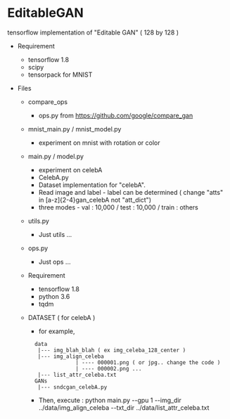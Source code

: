 # EditableGAN
tensorflow implementation of "Editable GAN" ( 128 by 128 )

* Requirement
    * tensorflow 1.8
    * scipy
    * tensorpack for MNIST 
    
* Files
    * compare_ops
       * ops.py from https://github.com/google/compare_gan
    * mnist_main.py / mnist_model.py
       * experiment on mnist with rotation or color
    * main.py / model.py
       * experiment on celebA
       * CelebA.py
      * Dataset implementation for "celebA".
      * Read image and label - label can be determined ( change "atts" in [a-z]{2-4}gan_celebA not "att_dict")
      * three modes - val : 10,000 / test : 10,000 / train : others
   * utils.py
      * Just utils ...
   * ops.py
      * Just ops ...
      
   * Requirement
      * tensorflow 1.8
      * python 3.6
      * tqdm
   * DATASET ( for celebA )
      * for example,
      ```
        data
         |--- img_blah_blah ( ex img_celeba_128_center )
         |--- img_align_celeba
                     | ---- 000001.png ( or jpg.. change the code )
                     | ---- 000002.png ...
         |--- list_attr_celeba.txt
        GANs
         |--- sndcgan_celebA.py
      ```
      * Then, execute : python main.py --gpu 1 --img_dir ../data/img_align_celeba --txt_dir ../data/list_attr_celeba.txt
